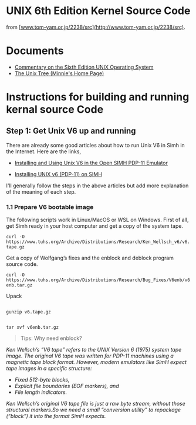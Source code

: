 # UNIX 6th Edition Kernel Source Code

from [www.tom-yam.or.jp/2238/src](http://www.tom-yam.or.jp/2238/src).

# Documents
- [Commentary on the Sixth Edition UNIX Operating System](http://www.lemis.com/grog/Documentation/Lions/)
- [The Unix Tree (Minnie's Home Page)](http://minnie.tuhs.org/cgi-bin/utree.pl)

# Instructions for building and running kernal source Code

## Step 1: Get Unix V6 up and running


There are already some good articles about how to run Unix V6 in Simh in the Internet. Here are the links,

- [Installing and Using Unix V6 in the Open SIMH PDP-11 Emulator](https://decuser.github.io/unix/research-unix/v6/2022/10/19/installing-and-using-research-unix-v6-in-open-simh-pdp-11-emulator.html)

- [Installing UNIX v6 (PDP-11) on SIMH](https://gunkies.org/wiki/Installing_UNIX_v6_(PDP-11)_on_SIMH#Rebuilding_the_kernel)

I'll generally follow the steps in the above articles but add more explanation of the meaning of each step.

### 1.1 Prepare V6 bootable image
The following scripts work in Linux/MacOS or WSL on Windows.
First of all, get Simh ready in your host computer and get a copy of the system tape.

`curl -O https://www.tuhs.org/Archive/Distributions/Research/Ken_Wellsch_v6/v6.tape.gz`

Get a copy of Wolfgang’s fixes and the enblock and deblock program source code.

`curl -O https://www.tuhs.org/Archive/Distributions/Research/Bug_Fixes/V6enb/v6enb.tar.gz`

Upack

<code>
gunzip v6.tape.gz

tar xvf v6enb.tar.gz
</code>


> Tips: Why need enblock?

*Ken Wellsch’s “V6 tape” refers to the UNIX Version 6 (1975) system tape image.
The original V6 tape was written for PDP-11 machines using a magnetic tape block format.
However, modern emulators like SimH expect tape images in a specific structure:*

- *Fixed 512-byte blocks,*
- *Explicit file boundaries (EOF markers), and*
- *File length indicators.*

*Ken Wellsch’s original V6 tape file is just a raw byte stream, without those structural markers.So we need a small “conversion utility” to repackage (“block”) it into the format SimH expects.*
 
